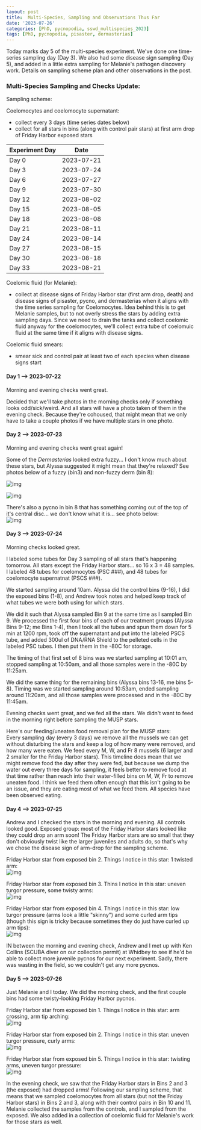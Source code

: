 ```yaml
---
layout: post
title:  Multi-Species, Sampling and Observations Thus Far
date: '2023-07-26'
categories: [PhD, pycnopodia, sswd_multispecies_2023]
tags: [PhD, pycnopodia, pisaster, dermasterias]
---
```

Today marks day 5 of the multi-species experiment. We've done one time-series sampling day (Day 3). We also had some disease sign sampling (Day 5), and added in a little extra sampling for Melanie's pathogen discovery work. Details on sampling scheme plan and other observations in the post.

### Multi-Species Sampling and Checks Update:
Sampling scheme:

Coelomocytes and coelomocyte supernatant:
- collect every 3 days (time series dates below)
- collect for all stars in bins (along with control pair stars) at first arm drop of Friday Harbor exposed stars      

| Experiment Day | Date       |
|----------------|------------|
| Day 0          | 2023-07-21 |
| Day 3          | 2023-07-24 |
| Day 6          | 2023-07-27 |
| Day 9          | 2023-07-30 |
| Day 12         | 2023-08-02 |
| Day 15         | 2023-08-05 |
| Day 18         | 2023-08-08 |
| Day 21         | 2023-08-11 |
| Day 24         | 2023-08-14 |
| Day 27         | 2023-08-15 |
| Day 30         | 2023-08-18 |
| Day 33         | 2023-08-21 |

Coelomic fluid (for Melanie):
- collect at disease signs of Friday Harbor star (first arm drop, death) and disease signs of pisaster, pycno, and dermasterias when it aligns with the time series sampling for Coelomocytes. Idea behind this is to get Melanie samples, but to not overly stress the stars by adding extra sampling days. Since we need to drain the tanks and collect coelomic fluid anyway for the coelomocytes, we'll collect extra tube of coelomuic fluid at the same time if it aligns with disease signs.

Coelomic fluid smears:
- smear sick and control pair at least two of each species when disease signs start


#### Day 1 --> 2023-07-22
Morning and evening checks went great.

Decided that we'll take photos in the morning checks only if something looks odd/sick/weird. And all stars will have a photo taken of them in the evening check. Because they're cohoused, that might mean that we only have to take a couple photos if we have multiple stars in one photo.

#### Day 2 --> 2023-07-23
Morning and evening checks went great again!

Some of the _Dermasterias_ looked extra fuzzy... I don't know much about these stars, but Alyssa suggested it might mean that they're relaxed? See photos below of a fuzzy (bin3) and non-fuzzy derm (bin 8):      

![img](../notebook-images/2023-07-26/fuzzy_derm_bin3_20230723.JPG)

![img](../notebook-images/2023-07-26/notfuzzy_derm_bin8_20230723.JPG)


There's also a pycno in bin 8 that has something coming out of the top of it's central disc... we don't know what it is... see photo below:     
![img](../notebook-images/2023-07-26/pycno_thing_coming_out_20230723.JPG)


#### Day 3 --> 2023-07-24
Morning checks looked great.

I labeled some tubes for Day 3 sampling of all stars that's happening tomorrow. All stars except the Friday Harbor stars... so 16 x 3 = 48 samples. I labeled 48 tubes for coelomocytes (PSC ###), and 48 tubes for coelomocyte supernatnat (PSCS ###).

We started sampling around 10am. Alyssa did the control bins (9-16), I did the exposed bins (1-8), and Andrew took notes and helped keep track of what tubes we were both using for which stars.

We did it such that Alyssa sampled Bin 9 at the same time as I sampled Bin 9. We processed the first four bins of each of our treatment groups (Alyssa Bins 9-12; me Bins 1-4), then I took all the tubes and spun them down for 5 min at 1200 rpm, took off the supernatant and put into the labeled PSCS tube, and added 300ul of DNA/RNA Shield to the pelleted cells in the labeled PSC tubes. I then put them in the -80C for storage.

The timing of that first set of 8 bins was we started sampling at 10:01 am, stopped sampling at 10:50am, and all those samples were in the -80C by 11:25am.

We did the same thing for the remaining bins (Alyssa bins 13-16, me bins 5-8). Timing was we started sampling around 10:53am, ended sampling around 11:20am, and all those samples were processed and in the -80C by 11:45am.

Evening checks went great, and we fed all the stars. We didn't want to feed in the morning right before sampling the MUSP stars.

Here's our feeding/uneaten food removal plan for the MUSP stars:     
Every sampling day (every 3 days) we remove all the mussels we can get without disturbing the stars and keep a log of how many were removed, and how many were eaten. We feed every M, W, and Fr 8 mussels (6 larger and 2 smaller for the Friday Harbor stars). This timeline does mean that we might remove food the day after they were fed, but because we dump the water out every three days for sampling, it feels better to remove food at that time rather than reach into their water-filled bins on M, W, Fr to remove uneaten food. I think we feed them often enough that this isn't going to be an issue, and they are eating most of what we feed them. All species have been observed eating.

#### Day 4 --> 2023-07-25
Andrew and I checked the stars in the morning and evening. All controls looked good. Exposed group: most of the Friday Harbor stars looked like they could drop an arm soon! The Friday Harbor stars are so small that they don't obviously twist like the larger juveniles and adults do, so that's why we chose the disease sign of arm-drop for the sampling scheme.

Friday Harbor star from exposed bin 2. Things I notice in this star: 1 twisted arm:      
![img](../notebook-images/2023-07-26/sick_FH_star_bin2_20230725.JPG)     

Friday Harbor star from exposed bin 3. Thins I notice in this star: uneven turgor pressure, some twisty arms:      
![img](../notebook-images/2023-07-26/sick_FH_star_bin3_20230725.JPG)

Friday Harbor star from exposed bin 4. Things I notice in this star: low turgor pressure (arms look a little "skinny") and some curled arm tips (though this sign is tricky because sometimes they do just have curled up arm tips):    
![img](../notebook-images/2023-07-26/sick_FH_star_bin4_20230725.JPG)

IN between the morning and evening check, Andrew and I met up with Ken Collins (SCUBA diver on our collection permit) at Whidbey to see if he'd be able to collect more juvenile pycnos for our next experiment. Sadly, there was wasting in the field, so we couldn't get any more pycnos.

#### Day 5 --> 2023-07-26
Just Melanie and I today. We did the morning check, and the first couple bins had some twisty-looking Friday Harbor pycnos.

Friday Harbor star from exposed bin 1. Things I notice in this star: arm crossing, arm tip arching:     
![img](../notebook-images/2023-07-26/sick_FH_star_bin1_20230726.JPG)    

Friday Harbor star from exposed bin 2. Things I notice in this star: uneven turgor pressure, curly arms:     
![img](../notebook-images/2023-07-26/sick_FH_star_bin2_20230726.JPG)  

Friday Harbor star from exposed bin 5. Things I notice in this star: twisting arms, uneven turgor pressure:     
![img](../notebook-images/2023-07-26/sick_FH_star_bin5_20230726.JPG)

In the evening check, we saw that the Friday Harbor stars in Bins 2 and 3 (the exposed) had dropped arms! Following our sampling scheme, that means that we sampled coelomocytes from all stars (but not the Friday Harbor stars) in Bins 2 and 3, along with their control pairs in Bin 10 and 11. Melanie collected the samples from the controls, and I sampled from the exposed. We also added in a collection of coelomic fluid for Melanie's work for those stars as well.
